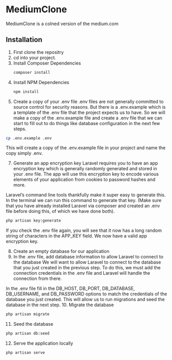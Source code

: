 # MediumClone

MediumClone is a colned version of the medium.com

## Installation

1. First clone the repositry
2. cd into your project. 
3. Install Composer Dependencies
    ```bash
    composer install
    ```
4. Install NPM Dependencies
    ```bash
    npm install
    ```
6. Create a copy of your .env file
.env files are not generally committed to source control for security reasons. But there is a .env.example which is a template of the .env file that the project expects us to have. So we will make a copy of the .env.example file and create a .env file that we can start to fill out to do things like database configuration in the next few steps.
```bash
cp .env.example .env
```
This will create a copy of the .env.example file in your project and name the copy simply .env.

7. Generate an app encryption key
Laravel requires you to have an app encryption key which is generally randomly generated and stored in your .env file. The app will use this encryption key to encode various elements of your application from cookies to password hashes and more.

Laravel’s command line tools thankfully make it super easy to generate this. In the terminal we can run this command to generate that key. (Make sure that you have already installed Laravel via composer and created an .env file before doing this, of which we have done both).
```bash
php artisan key:generate
```
If you check the .env file again, you will see that it now has a long random string of characters in the APP_KEY field. We now have a valid app encryption key.

8. Create an empty database for our application
9. In the .env file, add database information to allow Laravel to connect to the database
We will want to allow Laravel to connect to the database that you just created in the previous step. To do this, we must add the connection credentials in the .env file and Laravel will handle the connection from there.

In the .env file fill in the DB_HOST, DB_PORT, DB_DATABASE, DB_USERNAME, and DB_PASSWORD options to match the credentials of the database you just created. This will allow us to run migrations and seed the database in the next step.
10. Migrate the database
```bash
php artisan migrate
```
11. Seed the database
```bash
php artisan db:seed
```
12. Serve the application locally
```bash
php artisan serve

